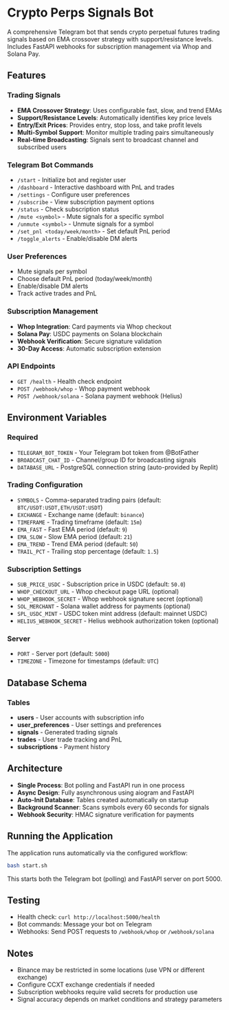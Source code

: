 # Crypto Perps Signals Bot

A comprehensive Telegram bot that sends crypto perpetual futures trading signals based on EMA crossover strategy with support/resistance levels. Includes FastAPI webhooks for subscription management via Whop and Solana Pay.

## Features

### Trading Signals
- **EMA Crossover Strategy**: Uses configurable fast, slow, and trend EMAs
- **Support/Resistance Levels**: Automatically identifies key price levels
- **Entry/Exit Prices**: Provides entry, stop loss, and take profit levels
- **Multi-Symbol Support**: Monitor multiple trading pairs simultaneously
- **Real-time Broadcasting**: Signals sent to broadcast channel and subscribed users

### Telegram Bot Commands
- `/start` - Initialize bot and register user
- `/dashboard` - Interactive dashboard with PnL and trades
- `/settings` - Configure user preferences
- `/subscribe` - View subscription payment options
- `/status` - Check subscription status
- `/mute <symbol>` - Mute signals for a specific symbol
- `/unmute <symbol>` - Unmute signals for a symbol
- `/set_pnl <today/week/month>` - Set default PnL period
- `/toggle_alerts` - Enable/disable DM alerts

### User Preferences
- Mute signals per symbol
- Choose default PnL period (today/week/month)
- Enable/disable DM alerts
- Track active trades and PnL

### Subscription Management
- **Whop Integration**: Card payments via Whop checkout
- **Solana Pay**: USDC payments on Solana blockchain
- **Webhook Verification**: Secure signature validation
- **30-Day Access**: Automatic subscription extension

### API Endpoints
- `GET /health` - Health check endpoint
- `POST /webhook/whop` - Whop payment webhook
- `POST /webhook/solana` - Solana payment webhook (Helius)

## Environment Variables

### Required
- `TELEGRAM_BOT_TOKEN` - Your Telegram bot token from @BotFather
- `BROADCAST_CHAT_ID` - Channel/group ID for broadcasting signals
- `DATABASE_URL` - PostgreSQL connection string (auto-provided by Replit)

### Trading Configuration
- `SYMBOLS` - Comma-separated trading pairs (default: `BTC/USDT:USDT,ETH/USDT:USDT`)
- `EXCHANGE` - Exchange name (default: `binance`)
- `TIMEFRAME` - Trading timeframe (default: `15m`)
- `EMA_FAST` - Fast EMA period (default: `9`)
- `EMA_SLOW` - Slow EMA period (default: `21`)
- `EMA_TREND` - Trend EMA period (default: `50`)
- `TRAIL_PCT` - Trailing stop percentage (default: `1.5`)

### Subscription Settings
- `SUB_PRICE_USDC` - Subscription price in USDC (default: `50.0`)
- `WHOP_CHECKOUT_URL` - Whop checkout page URL (optional)
- `WHOP_WEBHOOK_SECRET` - Whop webhook signature secret (optional)
- `SOL_MERCHANT` - Solana wallet address for payments (optional)
- `SPL_USDC_MINT` - USDC token mint address (default: mainnet USDC)
- `HELIUS_WEBHOOK_SECRET` - Helius webhook authorization token (optional)

### Server
- `PORT` - Server port (default: `5000`)
- `TIMEZONE` - Timezone for timestamps (default: `UTC`)

## Database Schema

### Tables
- **users** - User accounts with subscription info
- **user_preferences** - User settings and preferences
- **signals** - Generated trading signals
- **trades** - User trade tracking and PnL
- **subscriptions** - Payment history

## Architecture

- **Single Process**: Bot polling and FastAPI run in one process
- **Async Design**: Fully asynchronous using aiogram and FastAPI
- **Auto-Init Database**: Tables created automatically on startup
- **Background Scanner**: Scans symbols every 60 seconds for signals
- **Webhook Security**: HMAC signature verification for payments

## Running the Application

The application runs automatically via the configured workflow:

```bash
bash start.sh
```

This starts both the Telegram bot (polling) and FastAPI server on port 5000.

## Testing

- Health check: `curl http://localhost:5000/health`
- Bot commands: Message your bot on Telegram
- Webhooks: Send POST requests to `/webhook/whop` or `/webhook/solana`

## Notes

- Binance may be restricted in some locations (use VPN or different exchange)
- Configure CCXT exchange credentials if needed
- Subscription webhooks require valid secrets for production use
- Signal accuracy depends on market conditions and strategy parameters
